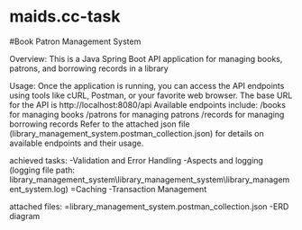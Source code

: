 # maids.cc-task
#Book Patron Management System

Overview:
  This is a Java Spring Boot API application for managing books, patrons, and borrowing records in a library

Usage:
  Once the application is running, you can access the API endpoints using tools like cURL, Postman, or your favorite web browser.
  The base URL for the API is http://localhost:8080/api
  Available endpoints include:
    /books for managing books
    /patrons for managing patrons
    /records for managing borrowing records
  Refer to the attached json file (library_management_system.postman_collection.json) for details on available endpoints and their usage.

achieved tasks:
  -Validation and Error Handling
  -Aspects and logging (logging file path: library_management_system\library_management_system\library_management_system.log)
  =Caching
  -Transaction Management

attached files: 
  =library_management_system.postman_collection.json
  -ERD diagram
